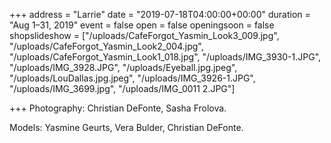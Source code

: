 +++
address = "Larrie"
date = "2019-07-18T04:00:00+00:00"
duration = "Aug 1–31, 2019"
event = false
open = false
openingsoon = false
shopslideshow = ["/uploads/CafeForgot_Yasmin_Look3_009.jpg", "/uploads/CafeForgot_Yasmin_Look2_004.jpg", "/uploads/CafeForgot_Yasmin_Look1_018.jpg", "/uploads/IMG_3930-1.JPG", "/uploads/IMG_3928.JPG", "/uploads/Eyeball.jpg.jpeg", "/uploads/LouDallas.jpg.jpeg", "/uploads/IMG_3926-1.JPG", "/uploads/IMG_3699.jpg", "/uploads/IMG_0011 2.JPG"]

+++
Photography: Christian DeFonte, Sasha Frolova.

Models: Yasmine Geurts, Vera Bulder, Christian DeFonte.